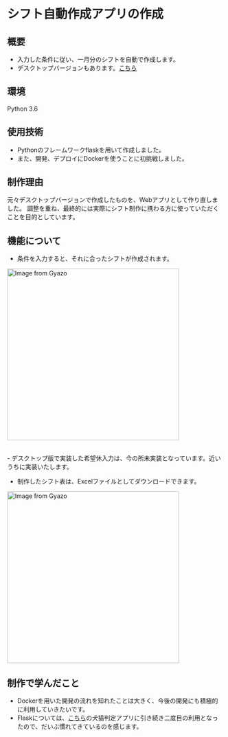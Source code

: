 # シフト自動作成アプリの作成

## 概要
- 入力した条件に従い、一月分のシフトを自動で作成します。
- デスクトップバージョンもあります。[こちら](https://github.com/sou0913/shifter)

## 環境
Python 3.6

## 使用技術
- Pythonのフレームワークflaskを用いて作成しました。
- また、開発、デプロイにDockerを使うことに初挑戦しました。

## 制作理由
元々デスクトップバージョンで作成したものを、Webアプリとして作り直しました。
調整を重ね、最終的には実際にシフト制作に携わる方に使っていただくことを目的としています。

## 機能について
- 条件を入力すると、それに合ったシフトが作成されます。

<a href="https://gyazo.com/713b065be3b7d500e1e2df7ded2840b2"><img src="https://i.gyazo.com/713b065be3b7d500e1e2df7ded2840b2.gif" alt="Image from Gyazo" width="400"/></a>

<br>
- デスクトップ版で実装した希望休入力は、今の所未実装となっています。近いうちに実装いたします。
<br>

- 制作したシフト表は、Excelファイルとしてダウンロードできます。

<a href="https://gyazo.com/4ab036180b5e5644486ffc9d96f55b05"><img src="https://i.gyazo.com/4ab036180b5e5644486ffc9d96f55b05.gif" alt="Image from Gyazo" width="400"/></a>

## 制作で学んだこと
- Dockerを用いた開発の流れを知れたことは大きく、今後の開発にも積極的に利用していきたいです。
- Flaskについては、[こちら](https://github.com/sou0913/inu-neko)の犬猫判定アプリに引き続き二度目の利用となったので、だいぶ慣れてきているのを感じます。
